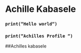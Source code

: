 # Achille Kabasele

### ```print(“Hello world“)```

### ```print(“Achilles Profile “)```

##Achilles kabasele 

